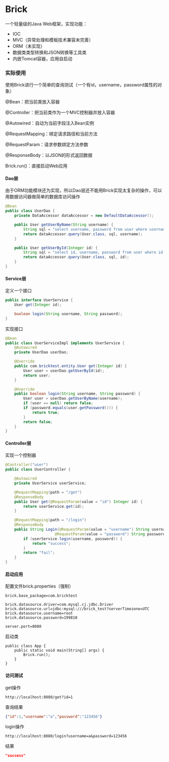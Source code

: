 # Brick

一个轻量级的Java Web框架，实现功能：

- IOC
- MVC（异常处理和模板技术兼容未完善）
- ORM（未实现）
- 数据类类型转换和JSON转换等工具类
- 内嵌Tomcat容器，应用自启动



### 实际使用

使用Brick进行一个简单的查询测试（一个有id，username，password属性的对象）

@Bean：把当前类放入容器

@Controller：把当前类作为一个MVC控制器并放入容器

@Autowired：自动为当前字段注入Bean实例

@RequestMapping：绑定请求路径和当前方法

@RequestParam：请求参数绑定方法参数

@ResponseBody：以JSON的形式返回数据

Brick.run()：直接启动Web应用

#### Dao层

由于ORM功能模块还为实现，所以Dao层还不能用Brick实现太复杂的操作，可以用数据访问器做简单的数据库访问操作

```java
@Bean
public class UserDao {
    private DataAccessor dataAccessor = new DefaultDataAccessor();

    public User getUserByName(String username) {
        String sql = "select username, password from user where username = ?";
        return dataAccessor.query(User.class, sql, username);
    }

    public User getUserById(Integer id) {
        String sql = "select id, username, password from user where id = ?";
        return dataAccessor.query(User.class, sql, id);
    }
}
```



#### Service层

定义一个接口

```java
public interface UserService {
    User get(Integer id);

    boolean login(String username, String password);
}
```

实现接口

```java
@Bean
public class UserServiceImpl implements UserService {
    @Autowired
    private UserDao userDao;

    @Override
    public com.bricktest.entity.User get(Integer id) {
        User user = userDao.getUserById(id);
        return user;
    }

    @Override
    public boolean login(String username, String password) {
        User user = userDao.getUserByName(username);
        if (user == null) return false;
        if (password.equals(user.getPassword())) {
            return true;
        }
        return false;
    }
}
```



#### Controller层

实现一个控制器

```java
@Controller("user")
public class UserController {

    @Autowired
    private UserService userService;

    @RequestMapping(path = "/get")
    @ResponseBody
    public User get(@RequestParam(value = "id") Integer id) {
        return userService.get(id);
    }

    @RequestMapping(path = "/login")
    @ResponseBody
    public String Login(@RequestParam(value = "username") String username,
                      @RequestParam(value = "password") String password) {
        if (userService.login(username, password)) {
            return "success";
        }
        return "fail";
    }
}
```



#### 启动应用

配置文件brick.properties（强制）

```properties
brick.base_package=com.bricktest

brick.datasource.driver=com.mysql.cj.jdbc.Driver
brick.datasource.url=jdbc:mysql:///brick_test?serverTimezone=UTC
brick.datasource.username=root
brick.datasource.password=199810

server.port=8080
```

启动类

```
public class App {
    public static void main(String[] args) {
        Brick.run();
    }
}
```



#### 访问测试

get操作

```http
http://localhost:8080/get?id=1
```

查询结果

```json
{"id":1,"username":"a","password":"123456"}
```



login操作

```http
http://localhost:8080/login?username=a&password=123456
```

结果

```json
"success"
```